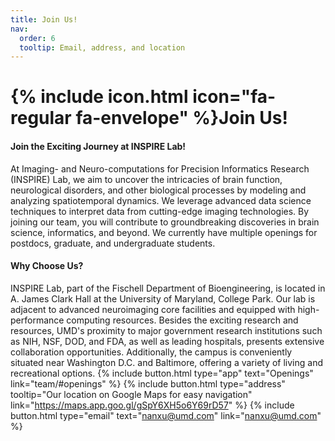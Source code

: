 ```yaml
---
title: Join Us!
nav:
  order: 6
  tooltip: Email, address, and location
---
```


# {% include icon.html icon="fa-regular fa-envelope" %}Join Us!
#### Join the Exciting Journey at INSPIRE Lab!
At Imaging- and Neuro-computations for Precision Informatics Research (INSPIRE) Lab, we aim to uncover the intricacies of brain function, neurological disorders, and other biological processes by modeling and analyzing spatiotemporal dynamics. We leverage advanced data science techniques to interpret data from cutting-edge imaging technologies. By joining our team, you will contribute to groundbreaking discoveries in brain science, informatics, and beyond. We currently have multiple openings for postdocs, graduate, and undergraduate students.

#### Why Choose Us?
INSPIRE Lab, part of the Fischell Department of Bioengineering, is located in A. James Clark Hall at the University of Maryland, College Park. Our lab is adjacent to advanced neuroimaging core facilities and equipped with high-performance computing resources. Besides the exciting research and resources, UMD's proximity to major government research institutions such as NIH, NSF, DOD, and FDA, as well as leading hospitals, presents extensive collaboration opportunities. Additionally, the campus is conveniently situated near Washington D.C. and Baltimore, offering a variety of living and recreational options.
{%  include button.html  type="app"  text="Openings"  link="team/#openings" %}
{%  include button.html  type="address"  tooltip="Our location on Google Maps for easy navigation"  link="https://maps.app.goo.gl/gSpY6XH5o6Y69rD57" %}
{%  include button.html  type="email"  text="nanxu@umd.com" link="nanxu@umd.com" %}

<!-- {%
  include button.html
  type="github"
  link="some_github_handle"
  icon="fa-brands fa-github"
  text="Follow us on GitHub"
  tooltip="Follow us on GitHub for new releases"
  flip=true
  style="bare"
%} 
Interested in joining us? Check out our [openings](team/#openings)! -->



